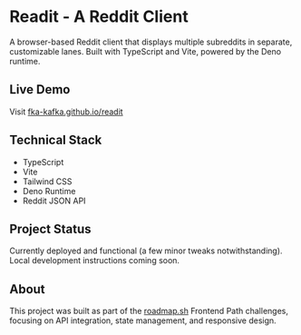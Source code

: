 # Readit - A Reddit Client

A browser-based Reddit client that displays multiple subreddits in separate, customizable lanes. Built with TypeScript and Vite, powered by the Deno runtime.

## Live Demo
Visit [fka-kafka.github.io/readit](https://fka-kafka.github.io/readit)

## Technical Stack
- TypeScript
- Vite
- Tailwind CSS
- Deno Runtime
- Reddit JSON API

## Project Status
Currently deployed and functional (a few minor tweaks notwithstanding). Local development instructions coming soon.

## About
This project was built as part of the [roadmap.sh](https://roadmap.sh) Frontend Path challenges, focusing on API integration, state management, and responsive design.
